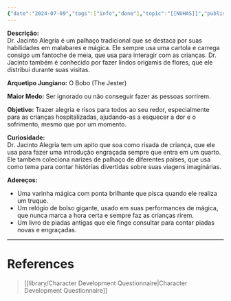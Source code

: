 ```yaml
---
{"date":"2024-07-09","tags":["info","done"],"topic":"[[NUHAS]]","publish":true,"PassFrontmatter":true}
---
```


**Descrição:**  
Dr. Jacinto Alegria é um palhaço tradicional que se destaca por suas habilidades em malabares e mágica. Ele sempre usa uma cartola e carrega consigo um fantoche de meia, que usa para interagir com as crianças. Dr. Jacinto também é conhecido por fazer lindos origamis de flores, que ele distribui durante suas visitas.

**Arquetipo Jungiano:** O Bobo (The Jester)

**Maior Medo:** Ser ignorado ou não conseguir fazer as pessoas sorrirem.

**Objetivo:** Trazer alegria e risos para todos ao seu redor, especialmente para as crianças hospitalizadas, ajudando-as a esquecer a dor e o sofrimento, mesmo que por um momento.

**Curiosidade:**  
Dr. Jacinto Alegria tem um apito que soa como risada de criança, que ele usa para fazer uma introdução engraçada sempre que entra em um quarto. Ele também coleciona narizes de palhaço de diferentes países, que usa como tema para contar histórias divertidas sobre suas viagens imaginárias.

**Adereços:**
- Uma varinha mágica com ponta brilhante que pisca quando ele realiza um truque.
- Um relógio de bolso gigante, usado em suas performances de mágica, que nunca marca a hora certa e sempre faz as crianças rirem.
- Um livro de piadas antigas que ele finge consultar para contar piadas novas e engraçadas.

---
# References
>[[library/Character Development Questionnaire\|Character Development Questionnaire]]
